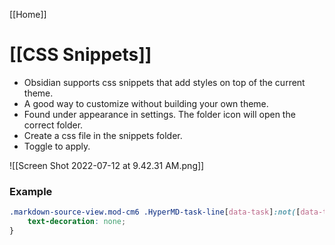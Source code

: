 [[Home]]

# [[CSS Snippets]]

- Obsidian supports css snippets that add styles on top of the current theme.
- A good way to customize without building your own theme. 
- Found under appearance in settings. The folder icon will open the correct folder.
- Create a css file in the snippets folder.
- Toggle to apply.

![[Screen Shot 2022-07-12 at 9.42.31 AM.png]]

### Example

```css
.markdown-source-view.mod-cm6 .HyperMD-task-line[data-task]:not([data-task=" "]) {
    text-decoration: none;
}
```